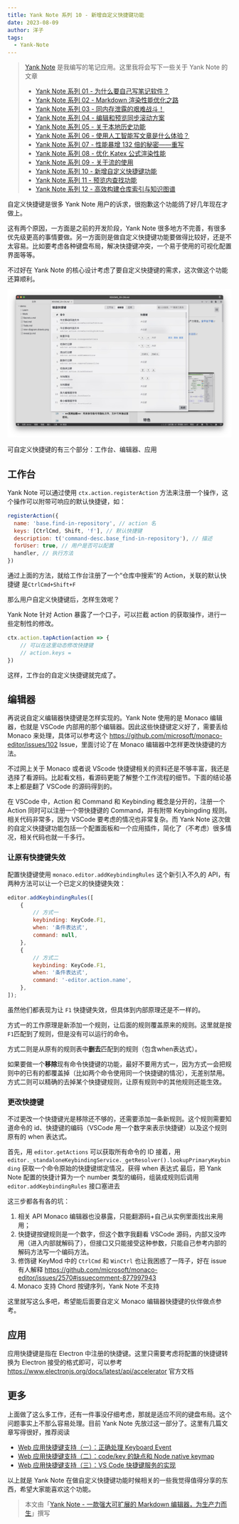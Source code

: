 ```yaml
---
title: Yank Note 系列 10 - 新增自定义快捷键功能
date: 2023-08-09
author: 洋子
tags:
  - Yank-Note
---
```


> [Yank Note](https://github.com/purocean/yn) 是我编写的笔记应用。这里我将会写下一些关于 Yank Note 的文章
> - [Yank Note 系列 01 - 为什么要自己写笔记软件？](/yank-note-01)
> - [Yank Note 系列 02 - Markdown 渲染性能优化之路](/yank-note-02)
> - [Yank Note 系列 03 - 同内存泄露的艰难战斗！](/yank-note-03)
> - [Yank Note 系列 04 - 编辑和预览同步滚动方案](/yank-note-04)
> - [Yank Note 系列 05 - 关于本地历史功能](/yank-note-05)
> - [Yank Note 系列 06 - 使用人工智能写文章是什么体验？](/yank-note-06)
> - [Yank Note 系列 07 - 性能暴增 132 倍的秘密——重写](/yank-note-07)
> - [Yank Note 系列 08 - 优化 Katex 公式渲染性能](/yank-note-08)
> - [Yank Note 系列 09 - 关于流的使用](/yank-note-09)
> - [Yank Note 系列 10 - 新增自定义快捷键功能](/yank-note-10)
> - [Yank Note 系列 11 - 预览内查找功能](/yank-note-11)
> - [Yank Note 系列 12 - 高效构建仓库索引与知识图谱](/yank-note-12)

自定义快捷键是很多 Yank Note 用户的诉求，很抱歉这个功能鸽了好几年现在才做上。

这有两个原因，一方面是之前的开发阶段，Yank Note 很多地方不完善，有很多优先级更高的事情要做。另一方面则是做自定义快捷键功能要做得比较好，还是不太容易。比如要考虑各种键盘布局，解决快捷键冲突，一个易于使用的可视化配置界面等等。

不过好在 Yank Note 的核心设计考虑了要自定义快捷键的需求，这次做这个功能还算顺利。

![Img](./FILES/2023-08-09-yank-note-10.md/img-20230809124015.png)

可自定义快捷键的有三个部分：工作台、编辑器、应用

## 工作台

Yank Note 可以通过使用 `ctx.action.registerAction` 方法来注册一个操作，这个操作可以附带可响应的默认快捷键，如：

```js
registerAction({
  name: 'base.find-in-repository', // action 名
  keys: [CtrlCmd, Shift, 'f'], // 默认快捷键
  description: t('command-desc.base_find-in-repository'), // 描述
  forUser: true, // 用户是否可以配置
  handler, // 执行方法
})
```

通过上面的方法，就给工作台注册了一个“仓库中搜索”的 Action，关联的默认快捷键 是`CtrlCmd+Shift+F`

那么用户自定义快捷键后，怎样生效呢？

Yank Note 针对 Action 暴露了一个口子，可以拦截 action 的获取操作，进行一些定制性的修改。

```js
ctx.action.tapAction(action => {
    // 可以在这里动态修改快捷键
    // action.keys = 
})
```

这样，工作台的自定义快捷键就完成了。

## 编辑器

再说说自定义编辑器快捷键是怎样实现的。Yank Note 使用的是 Monaco 编辑器，也就是 VSCode 内部用的那个编辑器。因此这些快捷键定义好了，需要丢给 Monaco 来处理，具体可以参考这个 https://github.com/microsoft/monaco-editor/issues/102 Issue，里面讨论了在 Monaco 编辑器中怎样更改快捷键的方法。

不过网上关于 Monaco 或者说 VScode 快捷键相关的资料还是不够丰富，我还是选择了看源码。比起看文档，看源码更能了解整个工作流程的细节。下面的结论基本上都是翻了 VSCode 的源码得到的。

在 VSCode 中，Action 和 Command 和 Keybinding 概念是分开的，注册一个 Action 同时可以注册一个带快捷键的 Command，并有附带 Keybingding 规则。相关代码非常多，因为 VSCode 要考虑的情况也非常复杂。而 Yank Note 这次做的自定义快捷键功能包括一个配置面板和一个应用插件，简化了（不考虑）很多情况，相关代码也就一千多行。

### 让原有快捷键失效

配置快捷键使用 `monaco.editor.addKeybindingRules` 这个新引入不久的 API，有两种方法可以让一个已定义的快捷键失效：

```js
editor.addKeybindingRules([
    {
        // 方式一
        keybinding: KeyCode.F1,
        when: '条件表达式',
        command: null,
    },
    {
        // 方式二
        keybinding: KeyCode.F1,
        when: '条件表达式',
        command: '-editor.action.name',
    },
]);
```

虽然他们都表现为让 `F1` 快捷键失效，但具体到内部原理还是不一样的。

方式一的工作原理是新添加一个规则，让后面的规则覆盖原来的规则。这里就是按`F1`匹配到了规则，但是没有可以运行的命令。

方式二则是从原有的规则表中**删去**匹配到的规则（包含when表达式）。

如果要做一个**移除**现有命令快捷键的功能，最好不要用方式一，因为方式一会把规则中的已有的都覆盖掉（比如两个命令使用同一个快捷键的情况），无差别禁用。方式二则可以精确的去掉某个快捷键规则，让原有规则中的其他规则还能生效。

### 更改快捷键

不过更改一个快捷键光是移除还不够的，还需要添加一条新规则。这个规则需要知道命令的 id、快捷键的编码（VSCode 用一个数字来表示快捷键）以及这个规则原有的 when 表达式。

首先，用 `editor.getActions` 可以获取所有命令的 ID
接着，用 `editor._standaloneKeybindingService._getResolver().lookupPrimaryKeybinding` 获取一个命令原始的快捷键绑定情况，获得 when 表达式
最后，把 Yank Note 配置的快捷计算为一个 number 类型的编码，组装成规则后调用`editor.addKeybindingRules` 接口塞进去

这三步都各有各的坑：

1. 相关 API Monaco 编辑器也没暴露，只能翻源码+自己从实例里面找出来用用；
2. 快捷键按键规则是一个数字，但这个数字我翻看 VSCode 源码，内部又没咋用（进入内部就解码了），但接口又只能接受这种参数，只能自己参考内部的解码方法写一个编码方法。
3. 修饰键 KeyMod 中的 `CtrlCmd` 和 `WinCtrl` 也让我困惑了一阵子，好在 issue 有人解释 https://github.com/microsoft/monaco-editor/issues/2570#issuecomment-877997943
4. Monaco 支持 Chord 按键序列，Yank Note 不支持

这里就写这么多吧，希望能后面要自定义 Monaco 编辑器快捷键的伙伴做点参考。

## 应用

应用快捷键是指在 Electron 中注册的快捷键。这里只需要考虑将配置的快捷键转换为 Electron 接受的格式即可，可以参考 https://www.electronjs.org/docs/latest/api/accelerator 官方文档

## 更多

上面做了这么多工作，还有一件事没仔细考虑，那就是适应不同的键盘布局。这个问题事实上不那么容易处理。目前 Yank Note 先放过这一部分了。这里有几篇文章写得很好，推荐阅读

- [Web 应用快捷键支持（一）：正确处理 Keyboard Event](https://rebornix.com/vscode/2019/08/11/web-keyboard-support/)
- [Web 应用快捷键支持（二）：code/key 的缺点和 Node native keymap](https://rebornix.com/vscode/2019/08/25/web-keyboard-support-2/)
- [Web 应用快捷键支持（三）：VS Code 快捷键服务的实现](https://rebornix.com/vscode/2019/09/11/web-keyboard-support-3/)

以上就是 Yank Note 在做自定义快捷键功能时候相关的一些我觉得值得分享的东西，希望大家能喜欢这个功能。

> 本文由「[Yank Note - 一款强大可扩展的 Markdown 编辑器，为生产力而生](https://github.com/purocean/yn)」撰写
